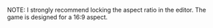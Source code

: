 NOTE: I strongly recommend locking the aspect ratio in the editor. The game is designed for a 16:9 aspect.
